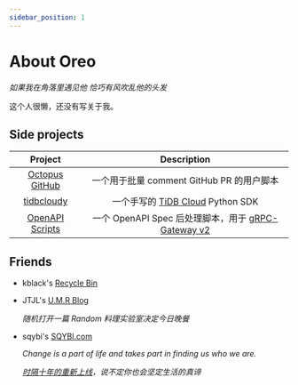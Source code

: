 ```yaml
---
sidebar_position: 1
---
```


# About Oreo

*如果我在角落里遇见他 恰巧有风吹乱他的头发*

这个人很懒，还没有写关于我。

## Side projects

| Project | Description |
| :---: | :---: |
| [Octopus GitHub](https://github.com/Oreoxmt/octopus-github) | 一个用于批量 comment GitHub PR 的用户脚本 |
| [tidbcloudy](https://github.com/Oreoxmt/tidbcloudy) | 一个手写的 [TiDB Cloud](https://tidb.cloud.com) Python SDK |
| [OpenAPI Scripts](https://github.com/Oreoxmt/openapi-scripts) | 一个 OpenAPI Spec 后处理脚本，用于 [gRPC-Gateway v2](https://grpc-ecosystem.github.io/grpc-gateway/) |

## Friends

- kblack's [Recycle Bin](https://blog.i64d.com)
- JTJL's [U.M.R Blog](https://jtjl.github.io)

  _随机打开一篇 Random 料理实验室决定今日晚餐_

- sqybi's [SQYBI.com](https://sqybi.com)

  _Change is a part of life and takes part in finding us who we are._

  _[时隔十年的重新上线](https://sqybi.com/blog/sqybi-com-relaunching-after-a-decade/)，说不定你也会坚定生活的真谛_
